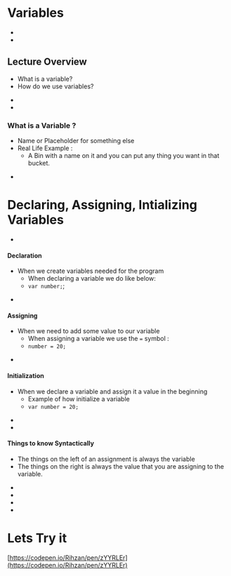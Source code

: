 # Variables

-
-
## Lecture Overview
* What is a variable?
* How do we use variables?



<!-- Section 1 -->
-
-
### What is a Variable ?
* Name or Placeholder for something else
* Real Life Example : 
    * A Bin with a name on it and you can put any thing you want in that bucket.
    
-
# Declaring, Assigning, Intializing Variables

-
#### Declaration
* When we create variables needed for the program 
    * When declaring a variable we do like below: 
    * `var number;`;

-
#### Assigning
* When we need to add some value to our variable
    * When assigning a variable we use the `=` symbol : 
    * `number = 20;`

-
#### Initialization
* When we declare a variable and assign it a value in the beginning
    * Example of how initialize a variable
    * `var number = 20;`

-
-
#### Things to know Syntactically
* The things on the left of an assignment is always the variable
* The things on the right is always the value that you are assigning to the variable.
<!-- Section 2 -->
-
-
-
-
# Lets Try it 
[https://codepen.io/Rihzan/pen/zYYRLEr](https://codepen.io/Rihzan/pen/zYYRLEr)